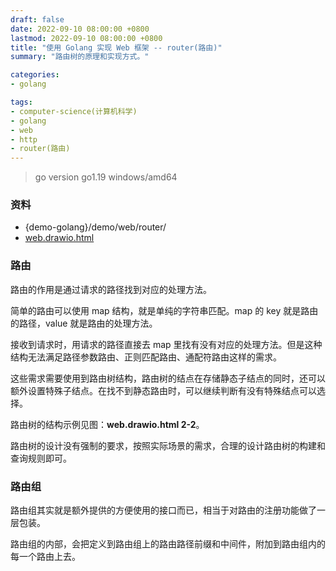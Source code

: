 ```yaml
---
draft: false
date: 2022-09-10 08:00:00 +0800
lastmod: 2022-09-10 08:00:00 +0800
title: "使用 Golang 实现 Web 框架 -- router(路由)"
summary: "路由树的原理和实现方式。"

categories:
- golang

tags:
- computer-science(计算机科学)
- golang
- web
- http
- router(路由)
---
```


> go version go1.19 windows/amd64

### 资料

- {demo-golang}/demo/web/router/
- <a href="/drawio/computer-science/programming-language/golang/web.drawio.html">web.drawio.html</a>

### 路由

路由的作用是通过请求的路径找到对应的处理方法。

简单的路由可以使用 map 结构，就是单纯的字符串匹配。map 的 key 就是路由的路径，value 就是路由的处理方法。

接收到请求时，用请求的路径直接去 map 里找有没有对应的处理方法。但是这种结构无法满足路径参数路由、正则匹配路由、通配符路由这样的需求。

这些需求需要使用到路由树结构，路由树的结点在存储静态子结点的同时，还可以额外设置特殊子结点。在找不到静态路由时，可以继续判断有没有特殊结点可以选择。

路由树的结构示例见图：**web.drawio.html 2-2**。

路由树的设计没有强制的要求，按照实际场景的需求，合理的设计路由树的构建和查询规则即可。

### 路由组

路由组其实就是额外提供的方便使用的接口而已，相当于对路由的注册功能做了一层包装。

路由组的内部，会把定义到路由组上的路由路径前缀和中间件，附加到路由组内的每一个路由上去。
